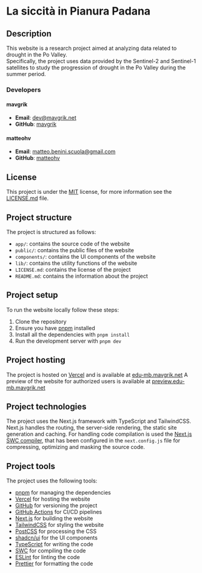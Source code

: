 # La siccità in Pianura Padana

## Description
This website is a research project aimed at analyzing data related to drought in the Po Valley.  
Specifically, the project uses data provided by the Sentinel-2 and Sentinel-1 satellites to study the progression of drought in the Po Valley during the summer period.

### Developers

#### mavgrik
- **Email**: [dev@mavgrik.net](mailto:dev@mavgrik.net)  
- **GitHub**: [mavgrik](https://github.com/mavgrik/)

#### matteohv
- **Email**: [matteo.benini.scuola@gmail.com](mailto:matteo.benini.scuola@gmail.com)  
- **GitHub**: [matteohv](https://github.com/matteohv/)

## License

This project is under the [MIT](https://opensource.org/licenses/MIT) license, for more information see the [LICENSE.md](LICENSE.md) file.

## Project structure

The project is structured as follows:

- `app/`: contains the source code of the website
- `public/`: contains the public files of the website
- `components/`: contains the UI components of the website
- `lib/`: contains the utility functions of the website
- `LICENSE.md`: contains the license of the project
- `README.md`: contains the information about the project

## Project setup

To run the website locally follow these steps:

1. Clone the repository
2. Ensure you have [pnpm](https://pnpm.io) installed
3. Install all the dependencies with `pnpm install`
4. Run the development server with `pnpm dev`

## Project hosting

The project is hosted on [Vercel](https://vercel.com) and is available at [edu-mb.mavgrik.net](https://edu-mb.mavgrik.net)
A preview of the website for authorized users is available at [preview.edu-mb.mavgrik.net](https://preview.edu-mb.mavgrik.net)

## Project technologies

The project uses the Next.js framework with TypeScript and TailwindCSS.
Next.js handles the routing, the server-side rendering, the static site generation and caching.
For handling code compilation is used the [Next.js SWC compiler](https://nextjs.org/docs/architecture/nextjs-compiler), that has been configured in the `next.config.js` file for compressing, optimizing and masking the source code.

## Project tools

The project uses the following tools:

- [pnpm](https://pnpm.io) for managing the dependencies
- [Vercel](https://vercel.com) for hosting the website
- [GitHub](https://github.com) for versioning the project
- [GitHub Actions](https://github.com/features/actions) for CI/CD pipelines
- [Next.js](https://nextjs.org) for building the website
- [TailwindCSS](https://tailwindcss.com) for styling the website
- [PostCSS](https://postcss.org) for processing the CSS
- [shadcn/ui](https://ui.shadcn.com) for the UI components
- [TypeScript](https://www.typescriptlang.org) for writing the code
- [SWC](https://swc.rs) for compiling the code
- [ESLint](https://eslint.org) for linting the code
- [Prettier](https://prettier.io) for formatting the code
